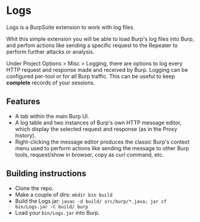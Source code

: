 # Logs

Logs is a BurpSuite extension to work with log files.

Whit this simple extension you will be able to load Burp's log files into Burp, and perfom actions like sending a specific request to the Repeater to perform further attacks or analysis.

Under Project Options > Misc > Logging, there are options to log every HTTP request and response made and received by Burp. Logging can be configured per-tool or for all Burp traffic. This can be useful to keep __complete__ records of your sessions.


## Features
- A tab within the main Burp UI.
- A log table and two instances of Burp's own HTTP message editor, which display the selected request and response (as in the Proxy history).
- Right-clicking the message editor produces the classic Burp's context menu used to perform actions like sending the message to other Burp tools, request/show in browser, copy as curl command, etc.


## Building instructions
- Clone the repo.
- Make a couple of dirs: `mkdir bin build`
- Build the Logs jar: `javac -d build/ src/burp/*.java; jar cf bin/Logs.jar -C build/ burp`
- Load your `bin/Logs.jar` into Burp.

